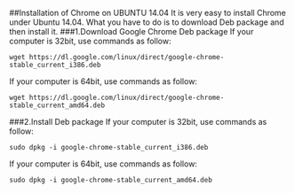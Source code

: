 ##Installation of Chrome on UBUNTU 14.04
It is very easy to install Chrome under Ubuntu 14.04. What you have to do is to download Deb 
package and then install it.
###1.Download Google Chrome Deb package
If your computer is 32bit, use commands as follow:

	wget https://dl.google.com/linux/direct/google-chrome-stable_current_i386.deb

If your computer is 64bit, use commands as follow:

	wget https://dl.google.com/linux/direct/google-chrome-stable_current_amd64.deb

###2.Install Deb package
If your computer is 32bit, use commands as follow:

	sudo dpkg -i google-chrome-stable_current_i386.deb

If your computer is 64bit, use commands as follow:

	sudo dpkg -i google-chrome-stable_current_amd64.deb
